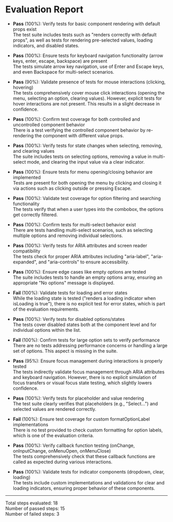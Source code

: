 # Evaluation Report

- **Pass** (100%): Verify tests for basic component rendering with default props exist  
  The test suite includes tests such as "renders correctly with default props", as well as tests for rendering pre-selected values, loading indicators, and disabled states.

- **Pass** (100%): Ensure tests for keyboard navigation functionality (arrow keys, enter, escape, backspace) are present  
  The tests simulate arrow key navigation, use of Enter and Escape keys, and even Backspace for multi-select scenarios.

- **Pass** (90%): Validate presence of tests for mouse interactions (clicking, hovering)  
  The tests comprehensively cover mouse click interactions (opening the menu, selecting an option, clearing values). However, explicit tests for hover interactions are not present. This results in a slight decrease in confidence.

- **Pass** (100%): Confirm test coverage for both controlled and uncontrolled component behavior  
  There is a test verifying the controlled component behavior by re-rendering the component with different value props.

- **Pass** (100%): Verify tests for state changes when selecting, removing, and clearing values  
  The suite includes tests on selecting options, removing a value in multi-select mode, and clearing the input value via a clear indicator.

- **Pass** (100%): Ensure tests for menu opening/closing behavior are implemented  
  Tests are present for both opening the menu by clicking and closing it via actions such as clicking outside or pressing Escape.

- **Pass** (100%): Validate test coverage for option filtering and searching functionality  
  The tests verify that when a user types into the combobox, the options get correctly filtered.

- **Pass** (100%): Confirm tests for multi-select behavior exist  
  There are tests handling multi-select scenarios, such as selecting multiple options and removing individual selections.

- **Pass** (100%): Verify tests for ARIA attributes and screen reader compatibility  
  The tests check for proper ARIA attributes including "aria-label", "aria-expanded", and "aria-controls" to ensure accessibility.

- **Pass** (100%): Ensure edge cases like empty options are tested  
  The suite includes tests to handle an empty options array, ensuring an appropriate "No options" message is displayed.

- **Fail** (100%): Validate tests for loading and error states  
  While the loading state is tested ("renders a loading indicator when isLoading is true"), there is no explicit test for error states, which is part of the evaluation requirements.

- **Pass** (100%): Verify tests for disabled options/states  
  The tests cover disabled states both at the component level and for individual options within the list.

- **Fail** (100%): Confirm tests for large option sets to verify performance  
  There are no tests addressing performance concerns or handling a large set of options. This aspect is missing in the suite.

- **Pass** (95%): Ensure focus management during interactions is properly tested  
  The tests indirectly validate focus management through ARIA attributes and keyboard navigation. However, there is no explicit simulation of focus transfers or visual focus state testing, which slightly lowers confidence.

- **Pass** (100%): Verify tests for placeholder and value rendering  
  The test suite clearly verifies that placeholders (e.g., "Select...") and selected values are rendered correctly.

- **Fail** (100%): Ensure test coverage for custom formatOptionLabel implementations  
  There is no test provided to check custom formatting for option labels, which is one of the evaluation criteria.

- **Pass** (100%): Verify callback function testing (onChange, onInputChange, onMenuOpen, onMenuClose)  
  The tests comprehensively check that these callback functions are called as expected during various interactions.

- **Pass** (100%): Validate tests for indicator components (dropdown, clear, loading)  
  The tests include custom implementations and validations for clear and loading indicators, ensuring proper behavior of these components.

---

Total steps evaluated: 18  
Number of passed steps: 15  
Number of failed steps: 3